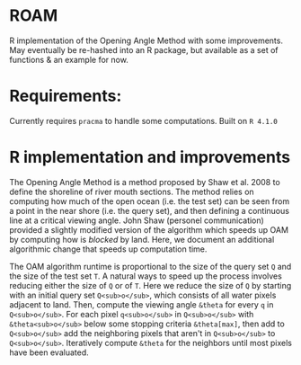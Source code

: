 # ROAM
R implementation of the Opening Angle Method with some improvements. May eventually be re-hashed into an R package, but available as a set of functions & an example for now.

# Requirements:
Currently requires `pracma` to handle some computations. Built on `R 4.1.0`

# R implementation and improvements
The Opening Angle Method is a method proposed by Shaw et al. 2008 to define the shoreline of river mouth sections. The method relies on computing how much of the open ocean (i.e. the test set) can be seen from a point in the near shore (i.e. the query set), and then defining a continuous line at a critical viewing angle. John Shaw (personel communication) provided a slightly modified version of the algorithm which speeds up OAM by computing how is *blocked* by land. Here, we document an additional algorithmic change that speeds up computation time.

The OAM algorithm runtime is proportional to the size of the query set `Q` and the size of the test set `T`. A natural ways to speed up the process involves reducing either the size of `Q` or of `T`. Here we reduce the size of `Q` by starting with an initial query set `Q<sub>o</sub>`, which consists of all water pixels adjacent to land. Then, compute the viewing angle `&theta` for every `q` in `Q<sub>o</sub>`. For each pixel `q<sub>o</sub>` in `Q<sub>o</sub>` with `&theta<sub>o</sub>` below some stopping criteria `&theta[max]`, then add to `Q<sub>o</sub>` add the neighboring pixels that aren't in `Q<sub>o</sub>` to `Q<sub>o</sub>`. Iteratively compute `&theta` for the neighbors until most pixels have been evaluated.




